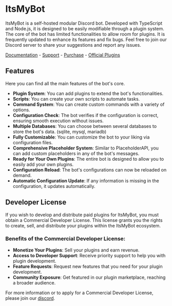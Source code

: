 # ItsMyBot 

ItsMyBot is a self-hosted modular Discord bot. Developed with TypeScript and Node.js, it is designed to be easily modifiable through a plugin system. The core of the bot has limited functionalities to allow room for plugins. It is frequently updated to enhance its features and fix bugs. Feel free to join our Discord server to share your suggestions and report any issues.

[Documentation](https://docs.itsme.to/itsmybot) - [Support](https://discord.gg/itsme-to) - [Purchase](https://builtbybit.com/resources/24369/) - [Official Plugins](https://builtbybit.com/itsmybot)

## Features
Here you can find all the main features of the bot's core.

- **Plugin System**: You can add plugins to extend the bot's functionalities.
- **Scripts**: You can create your own scripts to automate tasks.
- **Command System**: You can create custom commands with a variety of options.
- **Configuration Check**: The bot verifies if the configuration is correct, ensuring smooth execution without issues.
- **Multiple Databases**: You can choose between several databases to store the bot's data. (sqlite, mysql, mariadb)
- **Fully Customizable**: You can customize the bot to your liking via configuration files.
- **Comprehensive Placeholder System**: Similar to PlaceholderAPI, you can add custom placeholders in any of the bot's messages.
- **Ready for Your Own Plugins**: The entire bot is designed to allow you to easily add your own plugins.
- **Configuration Reload**: The bot's configurations can now be reloaded on demand.
- **Automatic Configuration Update**: If any information is missing in the configuration, it updates automatically.

## Developer License
If you wish to develop and distribute paid plugins for ItsMyBot, you must obtain a Commercial Developer License. This license grants you the rights to create, sell, and distribute your plugins within the ItsMyBot ecosystem.

### Benefits of the Commercial Developer License:
- **Monetize Your Plugins**: Sell your plugins and earn revenue.
- **Access to Developer Support**: Receive priority support to help you with plugin development.
- **Feature Requests**: Request new features that you need for your plugin development.
- **Community Exposure**: Get featured in our plugin marketplace, reaching a broader audience.

For more information or to apply for a Commercial Developer License, please join our [discord](https://discord.gg/itsme-to).

